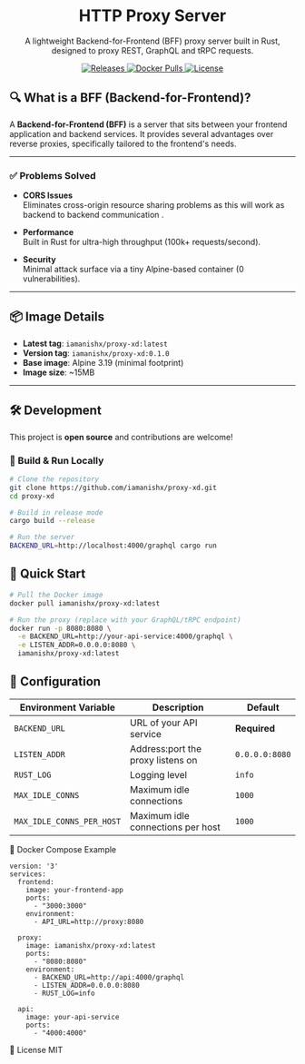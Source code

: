 <div align="center">

  <h1>HTTP Proxy Server</h1>

  <p>
    A lightweight Backend-for-Frontend (BFF) proxy server built in Rust, designed to proxy REST, GraphQL and tRPC requests.
  </p>

  <a href="https://github.com/iamanishx/proxy-xd/releases">
    <img src="https://img.shields.io/github/release/iamanishx/proxy-xd.svg" alt="Releases" />
  </a>
  <a href="https://hub.docker.com/r/iamanishx/proxy-xd">
    <img src="https://img.shields.io/docker/pulls/iamanishx/proxy-xd" alt="Docker Pulls" />
  </a>
  <a href="https://github.com/iamanishx/proxy-xd/blob/main/LICENSE">
    <img src="https://img.shields.io/github/license/iamanishx/proxy-xd" alt="License" />
  </a>

</div>

## 🔍 What is a BFF (Backend-for-Frontend)?

A **Backend-for-Frontend (BFF)** is a server that sits between your frontend application and backend services. It provides several advantages over  reverse proxies, specifically tailored to the frontend's needs.

---

### ✅ Problems Solved

- **CORS Issues**  
  Eliminates cross-origin resource sharing problems as this will work as backend to backend communication .

- **Performance**  
  Built in Rust for ultra-high throughput (100k+ requests/second).

- **Security**  
  Minimal attack surface via a tiny Alpine-based container (0 vulnerabilities).

---

## 📦 Image Details

- **Latest tag**: `iamanishx/proxy-xd:latest`  
- **Version tag**: `iamanishx/proxy-xd:0.1.0`  
- **Base image**: Alpine 3.19 (minimal footprint)  
- **Image size**: ~15MB  

---

## 🛠️ Development

This project is **open source** and contributions are welcome!

### 🔧 Build & Run Locally

```bash
# Clone the repository
git clone https://github.com/iamanishx/proxy-xd.git
cd proxy-xd

# Build in release mode
cargo build --release

# Run the server
BACKEND_URL=http://localhost:4000/graphql cargo run
```

## 🚀 Quick Start

```bash
# Pull the Docker image
docker pull iamanishx/proxy-xd:latest

# Run the proxy (replace with your GraphQL/tRPC endpoint)
docker run -p 8080:8080 \
  -e BACKEND_URL=http://your-api-service:4000/graphql \
  -e LISTEN_ADDR=0.0.0.0:8080 \
  iamanishx/proxy-xd:latest
```
## 🔧 Configuration

| Environment Variable       | Description                           | Default         |
|---------------------------|---------------------------------------|-----------------|
| `BACKEND_URL`             | URL of your API service               | **Required**    |
| `LISTEN_ADDR`             | Address:port the proxy listens on     | `0.0.0.0:8080`  |
| `RUST_LOG`                | Logging level                         | `info`          |
| `MAX_IDLE_CONNS`          | Maximum idle connections              | `1000`          |
| `MAX_IDLE_CONNS_PER_HOST` | Maximum idle connections per host     | `1000`          |
 

🐳 Docker Compose Example
```
version: '3'
services:
  frontend:
    image: your-frontend-app
    ports:
      - "3000:3000"
    environment:
      - API_URL=http://proxy:8080

  proxy:
    image: iamanishx/proxy-xd:latest
    ports:
      - "8080:8080"
    environment:
      - BACKEND_URL=http://api:4000/graphql
      - LISTEN_ADDR=0.0.0.0:8080
      - RUST_LOG=info

  api:
    image: your-api-service
    ports:
      - "4000:4000"
```      

📄 License
MIT
